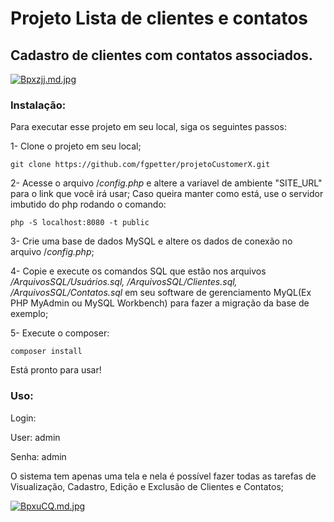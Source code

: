 # Projeto Lista de clientes e contatos

## Cadastro de clientes com contatos associados.
[![Bpxzjj.md.jpg](https://iili.io/Bpxzjj.md.jpg)](https://freeimage.host/i/Bpxzjj)

### Instalação:
Para executar esse projeto em seu local, siga os seguintes passos:

1- Clone o projeto em seu local;

    git clone https://github.com/fgpetter/projetoCustomerX.git

2- Acesse o arquivo /*config.php* e altere a variavel de ambiente "SITE_URL" para o link que você irá usar;
Caso queira manter como está, use o servidor imbutido do php rodando o comando:

    php -S localhost:8080 -t public
    
3- Crie uma base de dados MySQL e altere os dados de conexão no arquivo /*config.php*;

4- Copie e execute os comandos SQL que estão nos arquivos */ArquivosSQL/Usuários.sql, /ArquivosSQL/Clientes.sql, /ArquivosSQL/Contatos.sql* em seu software de gerenciamento MyQL(Ex PHP MyAdmin ou MySQL Workbench) para fazer a migração da base de exemplo;

5- Execute o composer:

    composer install

Está pronto para usar!

### Uso:
Login:

User: admin

Senha: admin


O sistema tem apenas uma tela e nela é possível fazer todas as tarefas de Visualização, Cadastro, Edição e Exclusão de Clientes e Contatos;

[![BpxuCQ.md.jpg](https://iili.io/BpxuCQ.md.jpg)](https://freeimage.host/i/BpxuCQ)
